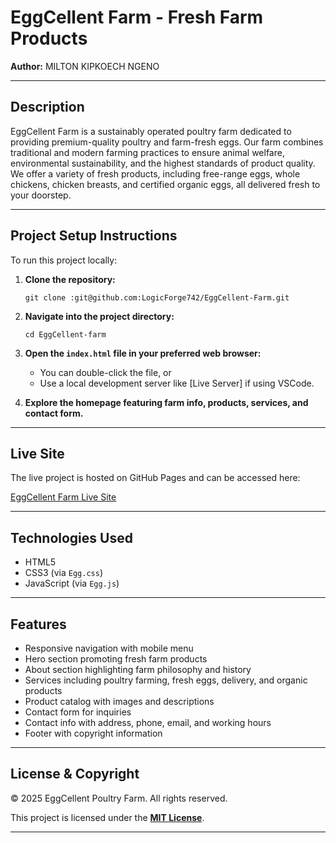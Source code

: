 # EggCellent Farm - Fresh Farm Products

**Author:** MILTON KIPKOECH NGENO

---

## Description

EggCellent Farm is a sustainably operated poultry farm dedicated to providing premium-quality poultry and farm-fresh eggs. Our farm combines traditional and modern farming practices to ensure animal welfare, environmental sustainability, and the highest standards of product quality. We offer a variety of fresh products, including free-range eggs, whole chickens, chicken breasts, and certified organic eggs, all delivered fresh to your doorstep.

---

## Project Setup Instructions

To run this project locally:

1. **Clone the repository:**

    ```
    git clone :git@github.com:LogicForge742/EggCellent-Farm.git
    ```

2. **Navigate into the project directory:**

    ```
    cd EggCellent-farm
    ```

3. **Open the `index.html` file in your preferred web browser:**

    - You can double-click the file, or  
    - Use a local development server like [Live Server] if using VSCode.

4. **Explore the homepage featuring farm info, products, services, and contact form.**

---

## Live Site

The live project is hosted on GitHub Pages and can be accessed here:

 [EggCellent Farm Live Site](https://github.com/LogicForge742/EggCellent-Farm)


---

## Technologies Used

- HTML5  
- CSS3 (via `Egg.css`)  
- JavaScript (via `Egg.js`)

---

## Features

- Responsive navigation with mobile menu  
- Hero section promoting fresh farm products  
- About section highlighting farm philosophy and history  
- Services including poultry farming, fresh eggs, delivery, and organic products  
- Product catalog with images and descriptions  
- Contact form for inquiries  
- Contact info with address, phone, email, and working hours  
- Footer with copyright information  

---

## License & Copyright

© 2025 EggCellent Poultry Farm. All rights reserved.

This project is licensed under the **[MIT License](https://opensource.org/licenses/MIT)**.

---



